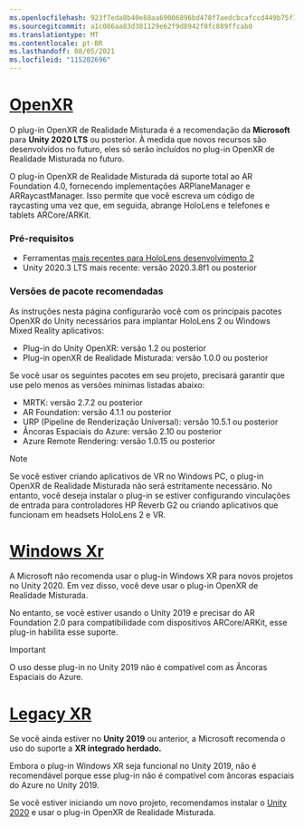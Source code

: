```yaml
---
ms.openlocfilehash: 923f7eda8b40e88aa69006896bd478f7aedcbcafccd449b75f144231d02b0d56
ms.sourcegitcommit: a1c086aa83d381129e62f9d8942f0fc889ffcab0
ms.translationtype: MT
ms.contentlocale: pt-BR
ms.lasthandoff: 08/05/2021
ms.locfileid: "115202696"
---
```

# <a name="openxr"></a>[OpenXR](#tab/openxr)

O plug-in OpenXR de Realidade Misturada é a recomendação da **Microsoft** para **Unity 2020 LTS** ou posterior. À medida que novos recursos são desenvolvidos no futuro, eles só serão incluídos no plug-in OpenXR de Realidade Misturada no futuro.

O plug-in OpenXR de Realidade Misturada dá suporte total ao AR Foundation 4.0, fornecendo implementações ARPlaneManager e ARRaycastManager. Isso permite que você escreva um código de raycasting uma vez que, em seguida, abrange HoloLens e telefones e tablets ARCore/ARKit.

### <a name="prerequisites"></a>Pré-requisitos 

* Ferramentas [mais recentes para HoloLens desenvolvimento 2](../../../install-the-tools.md?tabs=unity#installation-checklist)
* Unity 2020.3 LTS mais recente: versão 2020.3.8f1 ou posterior

### <a name="recommended-package-versions"></a>Versões de pacote recomendadas

As instruções nesta página configurarão você com os principais pacotes OpenXR do Unity necessários para implantar HoloLens 2 ou Windows Mixed Reality aplicativos:

* Plug-in do Unity OpenXR: versão 1.2 ou posterior
* Plug-in openXR de Realidade Misturada: versão 1.0.0 ou posterior

Se você usar os seguintes pacotes em seu projeto, precisará garantir que use pelo menos as versões mínimas listadas abaixo:

* MRTK: versão 2.7.2 ou posterior
* AR Foundation: versão 4.1.1 ou posterior
* URP (Pipeline de Renderização Universal): versão 10.5.1 ou posterior
* Âncoras Espaciais do Azure: versão 2.10 ou posterior
* Azure Remote Rendering: versão 1.0.15 ou posterior

> [!NOTE]
> Se você estiver criando aplicativos de VR no Windows PC, o plug-in OpenXR de Realidade Misturada não será estritamente necessário. No entanto, você deseja instalar o plug-in se estiver configurando vinculações de entrada para controladores HP Reverb G2 ou criando aplicativos que funcionam em headsets HoloLens 2 e VR.

# <a name="windows-xr"></a>[Windows Xr](#tab/windowsxr)

A Microsoft não recomenda usar o plug-in Windows XR para novos projetos no Unity 2020.  Em vez disso, você deve usar o plug-in OpenXR de Realidade Misturada.

No entanto, se você estiver usando o Unity 2019 e precisar do AR Foundation 2.0 para compatibilidade com dispositivos ARCore/ARKit, esse plug-in habilita esse suporte.

> [!IMPORTANT]
> O uso desse plug-in no Unity 2019 não é compatível com as Âncoras Espaciais do Azure.

# <a name="legacy-xr"></a>[Legacy XR](#tab/legacy)

Se você ainda estiver no **Unity 2019** ou anterior, a Microsoft recomenda o uso do suporte a **XR integrado herdado.**

Embora o plug-in Windows XR seja funcional no Unity 2019, não é recomendável porque esse plug-in não é compatível com âncoras espaciais do Azure no Unity 2019.

Se você estiver iniciando um novo projeto, recomendamos instalar o [Unity 2020](../../choosing-unity-version.md) e usar o plug-in OpenXR de Realidade Misturada.
